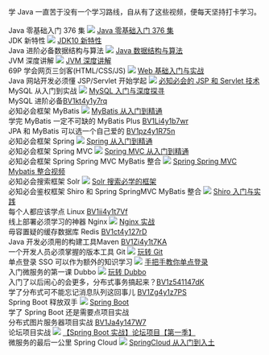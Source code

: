 <p class="text">
学 Java 一直苦于没有一个学习路线，自从有了这些视频，便每天坚持打卡学习。
<br><br>Java 零基础入门 376 集 
<img src="https://i0.hdslb.com/bfs/activity-plat/static/20201110/4c8b2dbaded282e67c9a31daa4297c3c/AeQJlYP7e.png" class="jump-img">
<a href="//www.bilibili.com/video/BV1KZ4y1s7WZ" data-report="6" class="comment-jump-url" target="_blank"> Java 零基础入门 376 集</a>
<br>JDK 新特性 
<img src="https://i0.hdslb.com/bfs/activity-plat/static/20201110/4c8b2dbaded282e67c9a31daa4297c3c/AeQJlYP7e.png" class="jump-img">
<a href="//www.bilibili.com/video/BV1H64y1T7CJ" data-report="5" class="comment-jump-url" target="_blank">JDK10 新特性</a>
<br>Java 进阶必备数据结构与算法 
<img src="https://i0.hdslb.com/bfs/activity-plat/static/20201110/4c8b2dbaded282e67c9a31daa4297c3c/AeQJlYP7e.png" class="jump-img">
<a href="//www.bilibili.com/video/BV1De411W7J9" data-report="3" class="comment-jump-url" target="_blank">Java 数据结构与算法</a>
<br>JVM 深度讲解 
<img src="https://i0.hdslb.com/bfs/activity-plat/static/20201110/4c8b2dbaded282e67c9a31daa4297c3c/AeQJlYP7e.png" class="jump-img">
<a href="//www.bilibili.com/video/BV1bZ4y1x7Ew" data-report="11" class="comment-jump-url" target="_blank">JVM 深度讲解</a>
<br>69P 学会网页三剑客(HTML/CSS/JS) 
<img src="https://i0.hdslb.com/bfs/activity-plat/static/20201110/4c8b2dbaded282e67c9a31daa4297c3c/AeQJlYP7e.png" class="jump-img">
<a href="//www.bilibili.com/video/BV1uC4y1x7Ub" data-report="15" class="comment-jump-url" target="_blank">Web 基础入门与实战</a>
<br>Java 网站开发必须懂 JSP/Servlet 开始学起 
<img src="https://i0.hdslb.com/bfs/activity-plat/static/20201110/4c8b2dbaded282e67c9a31daa4297c3c/AeQJlYP7e.png" class="jump-img">
<a href="//www.bilibili.com/video/BV1D64y1T73v" data-report="2" class="comment-jump-url" target="_blank">必知必会的 JSP 和 Servlet 技术</a>
<br>MySQL 从入门到实战 
<img src="https://i0.hdslb.com/bfs/activity-plat/static/20201110/4c8b2dbaded282e67c9a31daa4297c3c/AeQJlYP7e.png" class="jump-img">
<a href="//www.bilibili.com/video/BV1uz41187Yt" data-report="16" class="comment-jump-url" target="_blank">MySQL 入门与深度探寻</a>
<br>MySQL 进阶必备<a href="//www.bilibili.com/video/bv1kt4y1y7rq/" target="_blank">BV1kt4y1y7rq</a><br>必知必会框架 MyBatis <img src="https://i0.hdslb.com/bfs/activity-plat/static/20201110/4c8b2dbaded282e67c9a31daa4297c3c/AeQJlYP7e.png" class="jump-img">
<a href="//www.bilibili.com/video/BV1Ti4y1t7bg" data-report="9" class="comment-jump-url" target="_blank">MyBatis 从入门到精通</a>
<br>学完 MyBatis 一定不可缺的 MyBatis Plus 
<a href="//www.bilibili.com/video/bv1Li4y1b7wr/" target="_blank">BV1Li4y1b7wr</a>
<br>JPA 和 MyBatis 可以选一个自己爱的 
<a href="//www.bilibili.com/video/bv1pz4y1R75n/" target="_blank">BV1pz4y1R75n</a>
<br>必知必会框架 Spring 
<img src="https://i0.hdslb.com/bfs/activity-plat/static/20201110/4c8b2dbaded282e67c9a31daa4297c3c/AeQJlYP7e.png" class="jump-img">
<a href="//www.bilibili.com/video/BV1Zf4y1U7Yq" data-report="10" class="comment-jump-url" target="_blank">Spring 从入门到精通</a>
<br>必知必会框架 Spring MVC 
<img src="https://i0.hdslb.com/bfs/activity-plat/static/20201110/4c8b2dbaded282e67c9a31daa4297c3c/AeQJlYP7e.png" class="jump-img">
<a href="//www.bilibili.com/video/BV1ng4y1z7cY" data-report="13" class="comment-jump-url" target="_blank">Spring MVC 从入门到精通</a>
<br>必知必会框架 Spring Spring MVC MyBatis 整合 
<img src="https://i0.hdslb.com/bfs/activity-plat/static/20201110/4c8b2dbaded282e67c9a31daa4297c3c/AeQJlYP7e.png" class="jump-img">
<a href="//www.bilibili.com/video/BV1ye411W7wF" data-report="18" class="comment-jump-url" target="_blank">Spring Spring MVC Mybatis 整合视频</a>
<br>必知必会搜索框架 Solr 
<img src="https://i0.hdslb.com/bfs/activity-plat/static/20201110/4c8b2dbaded282e67c9a31daa4297c3c/AeQJlYP7e.png" class="jump-img">
<a href="//www.bilibili.com/video/BV17K4y1k7Tu" data-report="0" class="comment-jump-url" target="_blank">Solr 搜索必学的框架</a>
<br>必知必会鉴权框架 Shiro 和 Spring SpringMVC MyBatis 整合 <img src="https://i0.hdslb.com/bfs/activity-plat/static/20201110/4c8b2dbaded282e67c9a31daa4297c3c/AeQJlYP7e.png" class="jump-img">
<a href="//www.bilibili.com/video/BV1ht4y127Xn" data-report="12" class="comment-jump-url" target="_blank">Shiro 入门与实践</a>
<br>每个人都应该学点 Linux 
<a href="//www.bilibili.com/video/bv1ii4y1t7Vf/" target="_blank">BV1ii4y1t7Vf</a>
<br>线上部署必须学习的神器 Nginx 
<img src="https://i0.hdslb.com/bfs/activity-plat/static/20201110/4c8b2dbaded282e67c9a31daa4297c3c/AeQJlYP7e.png" class="jump-img">
<a href="//www.bilibili.com/video/BV1Ga4y147H3" data-report="4" class="comment-jump-url" target="_blank">Nginx 实战</a>
<br>毋容置疑的缓存数据库 Redis 
<a href="//www.bilibili.com/video/bv1ct4y127rD/" target="_blank">BV1ct4y127rD</a>
<br>Java 开发必须用的构建工具Maven <a href="//www.bilibili.com/video/bv1Zi4y1t7KA/" target="_blank">BV1Zi4y1t7KA</a>
<br>一个开发人员必须掌握的版本工具 Git <img src="https://i0.hdslb.com/bfs/activity-plat/static/20201110/4c8b2dbaded282e67c9a31daa4297c3c/AeQJlYP7e.png" class="jump-img">
<a href="//www.bilibili.com/video/BV1xk4y1R7rC" data-report="17" class="comment-jump-url" target="_blank">玩转 Git</a>
<br>单点登录 SSO 可以作为额外的知识学习 
<img src="https://i0.hdslb.com/bfs/activity-plat/static/20201110/4c8b2dbaded282e67c9a31daa4297c3c/AeQJlYP7e.png" class="jump-img">
<a href="//www.bilibili.com/video/BV1AK4115733" data-report="1" class="comment-jump-url" target="_blank">手把手教你单点登录</a>
<br>入门微服务的第一课 Dubbo 
<img src="https://i0.hdslb.com/bfs/activity-plat/static/20201110/4c8b2dbaded282e67c9a31daa4297c3c/AeQJlYP7e.png" class="jump-img">
<a href="//www.bilibili.com/video/BV1Na4y147rd" data-report="7" class="comment-jump-url" target="_blank">玩转 Dubbo</a>
<br>入门了以后闹心的会更多，分布式事务搞起来？<a href="//www.bilibili.com/video/bv1z541147dK/" target="_blank">BV1z541147dK</a>
<br>学了分布式可不能忘记消息队列这回事儿 
<a href="//www.bilibili.com/video/bv1Zg4y1z7PS/" target="_blank">BV1Zg4y1z7PS</a><br>Spring Boot 释放双手 
<img src="https://i0.hdslb.com/bfs/activity-plat/static/20201110/4c8b2dbaded282e67c9a31daa4297c3c/AeQJlYP7e.png" class="jump-img">
<a href="//www.bilibili.com/video/BV1QK4y1r7tV" data-report="8" class="comment-jump-url" target="_blank">Spring Boot</a>
<br>学了 Spring Boot 还是需要点项目实战<br>分布式图片服务器项目实战 
<a href="//www.bilibili.com/video/bv1Ja4y147W7/" target="_blank">BV1Ja4y147W7</a><br>论坛项目实战 
<img src="https://i0.hdslb.com/bfs/activity-plat/static/20201110/4c8b2dbaded282e67c9a31daa4297c3c/AeQJlYP7e.png" class="jump-img">
<a href="//www.bilibili.com/video/BV1r4411r7au" data-report="14" class="comment-jump-url" target="_blank">【Spring Boot 实战】论坛项目【第一季】</a>
<br>微服务的最后一公里 Spring Cloud 
<img src="https://i0.hdslb.com/bfs/activity-plat/static/20201110/4c8b2dbaded282e67c9a31daa4297c3c/AeQJlYP7e.png" class="jump-img">
<a href="//www.bilibili.com/video/av668121766" data-report="19" class="comment-jump-url" target="_blank">SpringCloud 从入门到入土</a></p>
